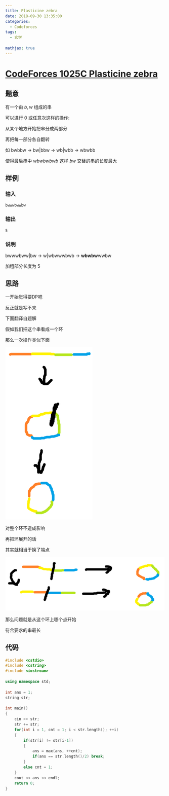 ```yaml
---
title: Plasticine zebra
date: 2018-09-30 13:35:00
categories:
  - Codeforces
tags: 
  - 玄学
 
mathjax: true
---
```

# [CodeForces 1025C Plasticine zebra](http://codeforces.com/contest/1025/problem/C)

## 题意

有一个由 $b,w$ 组成的串

可以进行 0 或任意次这样的操作:

从某个地方开始把串分成两部分

再把每一部分各自翻转

如 bwbbw -> bw|bbw -> wb|wbb -> wbwbb

使得最后串中 $wbwbwbwb$ 这样 $bw$ 交替的串的长度最大

## 样例

### 输入

    bwwwbwwbw

### 输出

    5

### 说明

bwwwbww|bw 
→
w|wbwwwbwb 
→
**wbwbw**wwbw

加粗部分长度为 5

## 思路

一开始觉得要DP吧

反正就是写不来

下面翻译自题解

假如我们把这个串看成一个环

那么一次操作类似下面

![1](Codeforces1025C/1.png)

对整个环不造成影响

再把环展开的话

其实就相当于换了端点

![2](Codeforces1025C/2.png)

那么问题就是从这个环上哪个点开始

符合要求的串最长

## 代码
```cpp
#include <cstdio>
#include <cstring>
#include <iostream>

using namespace std;

int ans = 1;
string str;

int main()
{
    cin >> str;
    str += str;
    for(int i = 1, cnt = 1; i < str.length(); ++i)
    {
        if(str[i] != str[i-1])
        {
            ans = max(ans, ++cnt);
            if(ans == str.length()/2) break;
        }
        else cnt = 1;
    }
    cout << ans << endl;
    return 0;
}
```